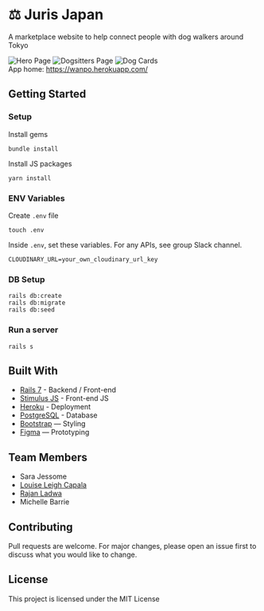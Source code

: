 # ⚖️ Juris Japan

A marketplace website to help connect people with dog walkers around Tokyo

![Hero Page](https://i.postimg.cc/15qkYfpW/Screen-Shot-2022-09-07-at-14-03-17.png)
![Dogsitters Page](https://i.postimg.cc/8kJkNkRv/Screen-Shot-2022-09-07-at-14-03-42.png)
![Dog Cards](https://i.postimg.cc/KYpFhC4Q/Screen-Shot-2022-09-07-at-14-04-00.png)
<br>
App home: https://wanpo.herokuapp.com/
   

## Getting Started
### Setup

Install gems
```
bundle install
```
Install JS packages
```
yarn install
```

### ENV Variables
Create `.env` file
```
touch .env
```
Inside `.env`, set these variables. For any APIs, see group Slack channel.
```
CLOUDINARY_URL=your_own_cloudinary_url_key
```

### DB Setup
```
rails db:create
rails db:migrate
rails db:seed
```

### Run a server
```
rails s
```

## Built With
- [Rails 7](https://guides.rubyonrails.org/) - Backend / Front-end
- [Stimulus JS](https://stimulus.hotwired.dev/) - Front-end JS
- [Heroku](https://heroku.com/) - Deployment
- [PostgreSQL](https://www.postgresql.org/) - Database
- [Bootstrap](https://getbootstrap.com/) — Styling
- [Figma](https://www.figma.com) — Prototyping

## Team Members
- Sara Jessome
- [Louise Leigh Capala](https://www.linkedin.com/in/louiseleighhh/)
- [Rajan Ladwa](https://www.linkedin.com/in/rajan-ladwa-95716742/)
- Michelle Barrie

## Contributing
Pull requests are welcome. For major changes, please open an issue first to discuss what you would like to change.

## License
This project is licensed under the MIT License
